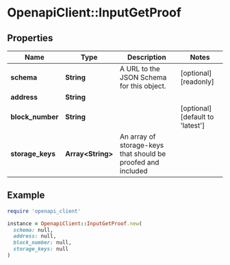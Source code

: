 # OpenapiClient::InputGetProof

## Properties

| Name | Type | Description | Notes |
| ---- | ---- | ----------- | ----- |
| **schema** | **String** | A URL to the JSON Schema for this object. | [optional][readonly] |
| **address** | **String** |  |  |
| **block_number** | **String** |  | [optional][default to &#39;latest&#39;] |
| **storage_keys** | **Array&lt;String&gt;** | An array of storage-keys that should be proofed and included |  |

## Example

```ruby
require 'openapi_client'

instance = OpenapiClient::InputGetProof.new(
  schema: null,
  address: null,
  block_number: null,
  storage_keys: null
)
```

